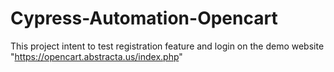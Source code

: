 # Cypress-Automation-Opencart
This project intent to test registration feature and login on the demo website "https://opencart.abstracta.us/index.php"
